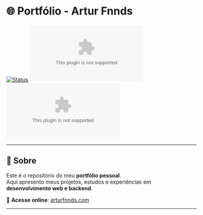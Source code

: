 # 🌐 Portfólio - Artur Fnnds

[![Status](https://img.shields.io/badge/online-GitHub%20Pages-brightgreen?style=for-the-badge&logo=github)](https://arturfnnds.github.io/arturfnnds.com)
[![Last Commit](https://img.shields.io/github/last-commit/arturfnnds/arturfnnds.com?style=for-the-badge&logo=git)](https://github.com/arturfnnds/arturfnnds.com/commits/main)
[![Repo Size](https://img.shields.io/github/repo-size/arturfnnds/arturfnnds.com?style=for-the-badge&logo=github)](https://github.com/arturfnnds/arturfnnds.com)

---

## 📖 Sobre
Este é o repositório do meu **portfólio pessoal**.  
Aqui apresento meus projetos, estudos e experiências em **desenvolvimento web e backend**.  

🔗 **Acesse online**: [arturfnnds.com](https://arturfnnds.netlify.app/)

---
